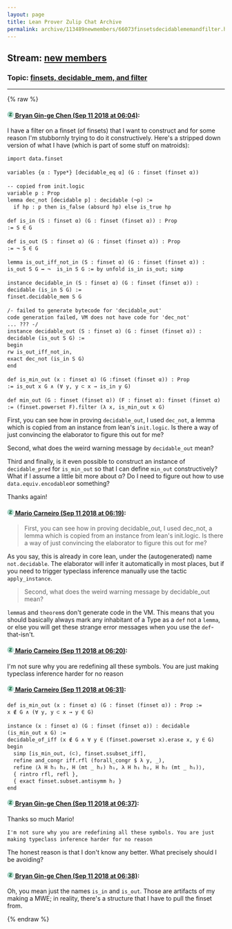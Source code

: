 ```yaml
---
layout: page
title: Lean Prover Zulip Chat Archive 
permalink: archive/113489newmembers/66073finsetsdecidablememandfilter.html
---
```


## Stream: [new members](index.html)
### Topic: [finsets, decidable_mem, and filter](66073finsetsdecidablememandfilter.html)

---


{% raw %}
#### [![Click to go to Zulip](../../assets/img/zulip2.png) Bryan Gin-ge Chen (Sep 11 2018 at 06:04)](https://leanprover.zulipchat.com/#narrow/stream/113489-new%20members/topic/finsets%2C%20decidable_mem%2C%20and%20filter/near/133708032):
I have a filter on a finset (of finsets) that I want to construct and for some reason I'm stubbornly trying to do it constructively. Here's a stripped down version of what I have (which is part of some stuff on matroids):
```lean
import data.finset

variables {α : Type*} [decidable_eq α] (G : finset (finset α))

-- copied from init.logic
variable p : Prop
lemma dec_not [decidable p] : decidable (¬p) :=
  if hp : p then is_false (absurd hp) else is_true hp

def is_in (S : finset α) (G : finset (finset α)) : Prop
:= S ∈ G

def is_out (S : finset α) (G : finset (finset α)) : Prop
:= ¬ S ∈ G

lemma is_out_iff_not_in (S : finset α) (G : finset (finset α)) :
is_out S G ↔ ¬  is_in S G := by unfold is_in is_out; simp

instance decidable_in (S : finset α) (G : finset (finset α)) : decidable (is_in S G) :=
finset.decidable_mem S G

/- failed to generate bytecode for 'decidable_out'
code generation failed, VM does not have code for 'dec_not' 
... ??? -/
instance decidable_out (S : finset α) (G : finset (finset α)) : decidable (is_out S G) :=
begin
rw is_out_iff_not_in,
exact dec_not (is_in S G)
end

def is_min_out (x : finset α) (G :finset (finset α)) : Prop 
:= is_out x G ∧ (∀ y, y ⊂ x → is_in y G)

def min_out (G : finset (finset α)) (F : finset α): finset (finset α) 
:= (finset.powerset F).filter (λ x, is_min_out x G)
```
First, you can see how in proving `decidable_out`, I used `dec_not`, a lemma which is copied from an instance from lean's `init.logic`. Is there a way of just convincing the elaborator to figure this out for me?

Second, what does the weird warning message by `decidable_out` mean?

Third and finally, is it even possible to construct an instance of `decidable_pred` for `is_min_out` so that I can define `min_out` constructively? What if I assume a little bit more about α? Do I need to figure out how to use `data.equiv.encodable`or something?

Thanks again!

#### [![Click to go to Zulip](../../assets/img/zulip2.png) Mario Carneiro (Sep 11 2018 at 06:19)](https://leanprover.zulipchat.com/#narrow/stream/113489-new%20members/topic/finsets%2C%20decidable_mem%2C%20and%20filter/near/133708513):
> First, you can see how in proving decidable_out, I used dec_not, a lemma which is copied from an instance from lean's init.logic. Is there a way of just convincing the elaborator to figure this out for me?

As you say, this is already in core lean, under the (autogenerated) name `not.decidable`. The elaborator will infer it automatically in most places, but if you need to trigger typeclass inference manually use the tactic `apply_instance`.

> Second, what does the weird warning message by decidable_out mean?

`lemma`s and `theorem`s don't generate code in the VM. This means that you should basically always mark any inhabitant of a Type as a `def` not a `lemma`, or else you will get these strange error messages when you use the `def`-that-isn't.

#### [![Click to go to Zulip](../../assets/img/zulip2.png) Mario Carneiro (Sep 11 2018 at 06:20)](https://leanprover.zulipchat.com/#narrow/stream/113489-new%20members/topic/finsets%2C%20decidable_mem%2C%20and%20filter/near/133708566):
I'm not sure why you are redefining all these symbols. You are just making typeclass inference harder for no reason

#### [![Click to go to Zulip](../../assets/img/zulip2.png) Mario Carneiro (Sep 11 2018 at 06:31)](https://leanprover.zulipchat.com/#narrow/stream/113489-new%20members/topic/finsets%2C%20decidable_mem%2C%20and%20filter/near/133708937):
```lean
def is_min_out (x : finset α) (G : finset (finset α)) : Prop :=
x ∉ G ∧ (∀ y, y ⊂ x → y ∈ G)

instance (x : finset α) (G : finset (finset α)) : decidable (is_min_out x G) :=
decidable_of_iff (x ∉ G ∧ ∀ y ∈ (finset.powerset x).erase x, y ∈ G) begin
  simp [is_min_out, (⊂), finset.ssubset_iff],
  refine and_congr iff.rfl (forall_congr $ λ y, _),
  refine ⟨λ H h₁ h₂, H (mt _ h₂) h₁, λ H h₁ h₂, H h₂ (mt _ h₁)⟩,
  { rintro rfl, refl },
  { exact finset.subset.antisymm h₂ }
end
```

#### [![Click to go to Zulip](../../assets/img/zulip2.png) Bryan Gin-ge Chen (Sep 11 2018 at 06:37)](https://leanprover.zulipchat.com/#narrow/stream/113489-new%20members/topic/finsets%2C%20decidable_mem%2C%20and%20filter/near/133709166):
Thanks so much Mario!
```quote
I'm not sure why you are redefining all these symbols. You are just making typeclass inference harder for no reason
```
The honest reason is that I don't know any better. What precisely should I be avoiding?

#### [![Click to go to Zulip](../../assets/img/zulip2.png) Bryan Gin-ge Chen (Sep 11 2018 at 06:38)](https://leanprover.zulipchat.com/#narrow/stream/113489-new%20members/topic/finsets%2C%20decidable_mem%2C%20and%20filter/near/133709251):
Oh, you mean just the names `is_in` and `is_out`. Those are artifacts of my making a MWE; in reality, there's a structure that I have to pull the finset from.


{% endraw %}
